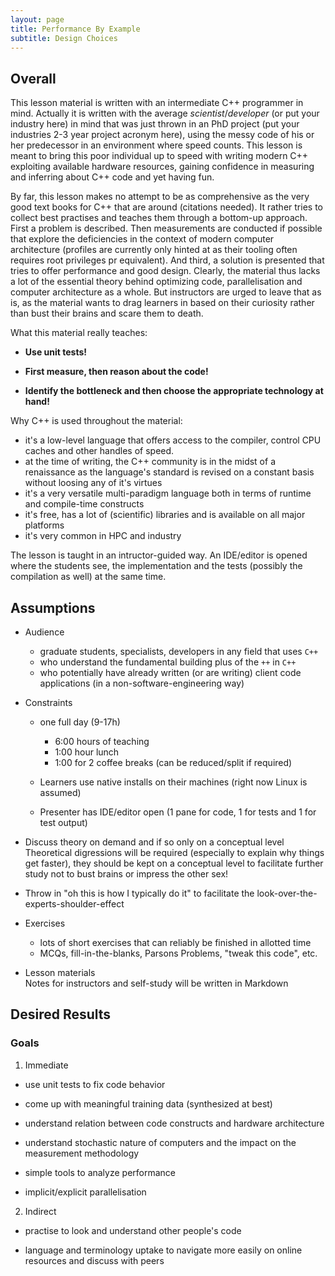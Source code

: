 ```yaml
---
layout: page
title: Performance By Example
subtitle: Design Choices
---
```


## Overall

This lesson material is written with an intermediate C++ programmer in mind. Actually it is written with the average _scientist_/_developer_ (or put your industry here) in mind that was just thrown in an PhD project (put your industries 2-3 year project acronym here), using the messy code of his or her predecessor in an environment where speed counts. This lesson is meant to bring this poor individual up to speed with writing modern C++ exploiting available hardware resources, gaining confidence in measuring and inferring about C++ code and yet having fun. 

By far, this lesson makes no attempt to be as comprehensive as the very good text books for C++ that are around (citations needed). It rather tries to collect best practises and teaches them through a bottom-up approach. First a problem is described. Then measurements are conducted if possible that explore the deficiencies in the context of modern computer architecture (profiles are currently only hinted at as their tooling often requires root privileges pr equivalent). And third, a solution is presented that tries to offer performance and good design. Clearly, the material thus lacks a lot of the essential theory behind optimizing code, parallelisation and computer architecture as a whole. But instructors are urged to leave that as is, as the material wants to drag learners in based on their curiosity rather than bust their brains and scare them to death.

What this material really teaches:

* __Use unit tests!__

* __First measure, then reason about the code!__

* __Identify the bottleneck and then choose the appropriate technology at hand!__
        
Why C++ is used throughout the material:

* it's a low-level language that offers access to the compiler, control CPU caches and other handles of speed.
* at the time of writing, the C++ community is in the midst of a renaissance as the language's standard is revised on a constant basis without loosing any of it's virtues
* it's a very versatile multi-paradigm language both in terms of runtime and compile-time constructs
* it's free, has a lot of (scientific) libraries and is available on all major platforms
* it's very common in HPC and industry

The lesson is taught in an intructor-guided way. An IDE/editor is opened where the students see, the implementation and the tests (possibly the compilation as well) at the same time.  

## Assumptions

* Audience

  * graduate students, specialists, developers in any field that uses `C++`
  * who understand the fundamental building plus of the `++` in `C++`
  * who potentially have already written (or are writing) client code applications (in a non-software-engineering way)

* Constraints

  * one full day (9-17h)
      * 6:00 hours of teaching
      * 1:00 hour lunch
      * 1:00 for 2 coffee breaks (can be reduced/split if required)
	  
  * Learners use native installs on their machines (right now Linux is assumed)
	  
  * Presenter has IDE/editor open (1 pane for code, 1 for tests and 1 for test output) 

* Discuss theory on demand and if so only on a conceptual level
  Theoretical digressions will be required (especially to explain why things get faster), they should be kept on a conceptual level to facilitate further study not to bust brains or impress the other sex!

* Throw in "oh this is how I typically do it" to facilitate the look-over-the-experts-shoulder-effect

* Exercises

    * lots of short exercises that can reliably be finished in allotted time
    * MCQs, fill-in-the-blanks, Parsons Problems, "tweak this code", etc.

* Lesson materials  
  Notes for instructors and self-study will be written in Markdown 

## Desired Results

### Goals

1. Immediate

* use unit tests to fix code behavior

* come up with meaningful training data (synthesized at best)

* understand relation between code constructs and hardware architecture

* understand stochastic nature of computers and the impact on the measurement methodology

* simple tools to analyze performance

* implicit/explicit parallelisation


2. Indirect 

* practise to look and understand other people's code

* language and terminology uptake to navigate more easily on online resources and discuss with peers


###
